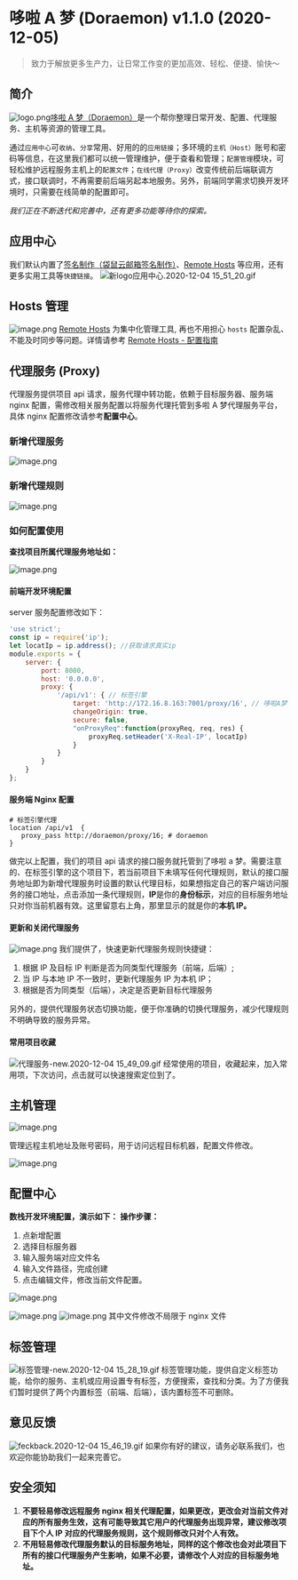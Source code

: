 # 哆啦 A 梦 (Doraemon) v1.1.0 (2020-12-05)



> 致力于解放更多生产力，让日常工作变的更加高效、轻松、便捷、愉快～



## 简介
![logo.png](https://cdn.nlark.com/yuque/0/2020/png/241689/1607057068446-ff5ec595-bea8-4cf5-9554-42c9df000885.png#align=left&display=inline&height=64&margin=%5Bobject%20Object%5D&name=logo.png&originHeight=64&originWidth=64&size=5693&status=done&style=none&width=64)[哆啦 A 梦（Doraemon）](http://172.16.100.225:7001/page/home)是一个帮你整理日常开发、配置、代理服务、主机等资源的管理工具。


通过`应用中心`可`收纳`、`分享`常用、好用的的`应用链接`；多环境的`主机（Host）`账号和密码等信息，在这里我们都可以统一管理维护，便于查看和管理；`配置管理`模块，可轻松维护远程服务主机上的`配置文件`；`在线代理（Proxy）`改变传统前后端联调方式，接口联调时，不再需要前后端另起本地服务。另外，前端同学需求切换开发环境时，只需要在线简单的配置即可。


_我们正在不断迭代和完善中，还有更多功能等待你的探索。_


## 应用中心


我们默认内置了[签名制作（袋鼠云邮箱签名制作）](http://172.16.100.225:7001/page/mail-sign)、[Remote Hosts](##) 等应用，还有更多实用工具等`快捷链接`。
![新logo应用中心.2020-12-04 15_51_20.gif](https://cdn.nlark.com/yuque/0/2020/gif/188521/1607068291520-432b2a0b-f33f-454c-af6c-e78b44db93a0.gif#align=left&display=inline&height=980&margin=%5Bobject%20Object%5D&name=%E6%96%B0logo%E5%BA%94%E7%94%A8%E4%B8%AD%E5%BF%83.2020-12-04%2015_51_20.gif&originHeight=980&originWidth=1392&size=1028800&status=done&style=none&width=1392)


## Hosts 管理
![image.png](https://cdn.nlark.com/yuque/0/2020/png/188521/1607069497118-2d4a973d-ac1e-4cc4-939f-862f63de0bc8.png#align=left&display=inline&height=966&margin=%5Bobject%20Object%5D&name=image.png&originHeight=966&originWidth=1420&size=339014&status=done&style=none&width=1420)
[Remote Hosts](##) 为集中化管理工具, 再也不用担心 `hosts` 配置杂乱、不能及时同步等问题。详情请参考 [Remote Hosts - 配置指南](https://dtstack.yuque.com/rd-center/sm6war/chnwbl)


## 代理服务 (Proxy)


代理服务提供项目 api 请求，服务代理中转功能，依赖于目标服务器、服务端 nginx 配置，需修改相关服务配置以将服务代理托管到多啦 A 梦代理服务平台，具体 nginx 配置修改请参考**配置中心**。


### 新增代理服务


![image.png](https://cdn.nlark.com/yuque/0/2020/png/188521/1606981488612-e1837130-d4ef-43e9-b26a-be69913cc91c.png#align=left&display=inline&height=325&margin=%5Bobject%20Object%5D&name=image.png&originHeight=325&originWidth=561&size=49523&status=done&style=none&width=561#align=left&display=inline&height=325&margin=%5Bobject%20Object%5D&originHeight=325&originWidth=561&status=done&style=none&width=561)


### 新增代理规则


![image.png](https://cdn.nlark.com/yuque/0/2020/png/188521/1606981294056-8278e0cf-65b2-4af2-83f6-d6a70b337600.png#align=left&display=inline&height=351&margin=%5Bobject%20Object%5D&name=image.png&originHeight=406&originWidth=784&size=133509&status=done&style=none&width=677#align=left&display=inline&height=406&margin=%5Bobject%20Object%5D&originHeight=406&originWidth=784&status=done&style=none&width=784)


### 如何配置使用


**查找项目所属代理服务地址如：**


![image.png](https://cdn.nlark.com/yuque/0/2020/png/188521/1606981073121-fb232f91-7f39-4020-a73c-b860fb953c81.png#align=left&display=inline&height=58&margin=%5Bobject%20Object%5D&name=image.png&originHeight=105&originWidth=1339&size=64389&status=done&style=none&width=741#align=left&display=inline&height=105&margin=%5Bobject%20Object%5D&originHeight=105&originWidth=1339&status=done&style=none&width=1339)


#### 前端开发环境配置


server 服务配置修改如下：


```javascript
'use strict';
const ip = require('ip');
let locatIp = ip.address(); //获取请求真实ip
module.exports = {
    server: {
        port: 8080,
        host: '0.0.0.0',
        proxy: {
            '/api/v1': { // 标签引擎
                target: 'http://172.16.8.163:7001/proxy/16', // 哆啦A梦
                changeOrigin: true,
                secure: false,
                "onProxyReq":function(proxyReq, req, res) {
                    proxyReq.setHeader('X-Real-IP', locatIp)
                }
            }
        }
    }
};
```


#### 服务端 Nginx 配置


```shell
# 标签引擎代理
location /api/v1  {
   proxy_pass http://doraemon/proxy/16; # doraemon
}
```


做完以上配置，我们的项目 api 请求的接口服务就托管到了哆啦 a 梦。需要注意的、在标签引擎的这个项目下，若当前项目下未填写任何代理规则，默认的接口服务地址即为新增代理服务时设置的默认代理目标，如果想指定自己的客户端访问服务的接口地址，点击添加一条代理规则，**IP**是你的**身份标示**，对应的目标服务地址只对你当前机器有效。这里留意右上角，那里显示的就是你的**本机 IP。**


#### 更新和关闭代理服务


![image.png](https://cdn.nlark.com/yuque/0/2020/png/188521/1606982481937-97f59bed-8993-44ff-9e3d-277626710f43.png#align=left&display=inline&height=196&margin=%5Bobject%20Object%5D&name=image.png&originHeight=347&originWidth=1324&size=230588&status=done&style=none&width=746#align=left&display=inline&height=347&margin=%5Bobject%20Object%5D&originHeight=347&originWidth=1324&status=done&style=none&width=1324)
我们提供了，快速更新代理服务规则快捷键：


1. 根据 IP 及目标 IP 判断是否为同类型代理服务（前端，后端）;
1. 当 IP 与本地 IP 不一致时，更新代理服务 IP 为本机 IP；
1. 根据是否为同类型（后端），决定是否更新目标代理服务



另外的，提供代理服务状态切换功能，便于你准确的切换代理服务，减少代理规则不明确导致的服务异常。


#### 常用项目收藏
![代理服务-new.2020-12-04 15_49_09.gif](https://cdn.nlark.com/yuque/0/2020/gif/188521/1607068167975-7b0a2ccf-6143-4efe-87d7-1474f8463ba6.gif#align=left&display=inline&height=966&margin=%5Bobject%20Object%5D&name=%E4%BB%A3%E7%90%86%E6%9C%8D%E5%8A%A1-new.2020-12-04%2015_49_09.gif&originHeight=966&originWidth=1420&size=736889&status=done&style=none&width=1420)
经常使用的项目，收藏起来，加入常用项，下次访问，点击就可以快速搜索定位到了。


## 主机管理
![image.png](https://cdn.nlark.com/yuque/0/2020/png/188521/1607068989349-19aca7e3-59e8-4734-b265-deecbdeb8415.png#align=left&display=inline&height=966&margin=%5Bobject%20Object%5D&name=image.png&originHeight=966&originWidth=1420&size=553140&status=done&style=none&width=1420)


管理远程主机地址及账号密码，用于访问远程目标机器，配置文件修改。


![image.png](https://cdn.nlark.com/yuque/0/2020/png/188521/1606984357812-25a9b477-040b-4398-abd8-929b38c82411.png#align=left&display=inline&height=104&margin=%5Bobject%20Object%5D&name=image.png&originHeight=182&originWidth=1308&size=62228&status=done&style=none&width=746#align=left&display=inline&height=182&margin=%5Bobject%20Object%5D&originHeight=182&originWidth=1308&status=done&style=none&width=1308)


## 配置中心


**数栈开发环境配置，演示如下：**
**操作步骤：**


1. 点新增配置
1. 选择目标服务器
1. 输入服务端对应文件名
1. 输入文件路径，完成创建
1. 点击编辑文件，修改当前文件配置。



![image.png](https://cdn.nlark.com/yuque/0/2020/png/188521/1606984642834-752298b9-0f39-46ab-912c-01a26b2a1801.png#align=left&display=inline&height=427&margin=%5Bobject%20Object%5D&name=image.png&originHeight=576&originWidth=667&size=129350&status=done&style=none&width=495#align=left&display=inline&height=576&margin=%5Bobject%20Object%5D&originHeight=576&originWidth=667&status=done&style=none&width=667)


![image.png](https://cdn.nlark.com/yuque/0/2020/png/188521/1606984975630-61aba3a8-9205-4b01-bae4-9945869d1dfd.png#align=left&display=inline&height=41&margin=%5Bobject%20Object%5D&name=image.png&originHeight=73&originWidth=1332&size=42699&status=done&style=none&width=746#align=left&display=inline&height=73&margin=%5Bobject%20Object%5D&originHeight=73&originWidth=1332&status=done&style=none&width=1332)
![image.png](https://cdn.nlark.com/yuque/0/2020/png/188521/1607066266168-e468ed1f-f50f-4588-b9c5-681b0f7410f1.png#align=left&display=inline&height=966&margin=%5Bobject%20Object%5D&name=image.png&originHeight=966&originWidth=1420&size=601792&status=done&style=none&width=1420)
其中文件修改不局限于 nginx 文件


## 标签管理
![标签管理-new.2020-12-04 15_28_19.gif](https://cdn.nlark.com/yuque/0/2020/gif/188521/1607066917265-b6d6e898-09f8-412e-b89f-b06b87397be5.gif#align=left&display=inline&height=966&margin=%5Bobject%20Object%5D&name=%E6%A0%87%E7%AD%BE%E7%AE%A1%E7%90%86-new.2020-12-04%2015_28_19.gif&originHeight=966&originWidth=1420&size=548785&status=done&style=none&width=1420)
标签管理功能，提供自定义标签功能，给你的服务、主机或应用设置专有标签，方便搜索，查找和分类。为了方便我们暂时提供了两个内置标签（前端、后端），该内置标签不可删除。


## 意见反馈
![feckback.2020-12-04 15_46_19.gif](https://cdn.nlark.com/yuque/0/2020/gif/188521/1607067999751-14bef4ea-0f49-4241-80f4-9dafb9419151.gif#align=left&display=inline&height=966&margin=%5Bobject%20Object%5D&name=feckback.2020-12-04%2015_46_19.gif&originHeight=966&originWidth=1420&size=498541&status=done&style=none&width=1420)
如果你有好的建议，请务必联系我们，也欢迎你能协助我们一起来完善它。


## 安全须知


1. **不要轻易修改远程服务 nginx 相关代理配置，如果更改，更改会对当前文件对应的所有服务生效，这有可能导致其它用户的代理服务出现异常，建议修改项目下个人 IP 对应的代理服务规则，这个规则修改只对个人有效。**
1. **不用轻易修改代理服务默认的目标服务地址，同样的这个修改也会对此项目下所有的接口代理服务产生影响，如果不必要，请修改个人对应的目标服务地址。**

